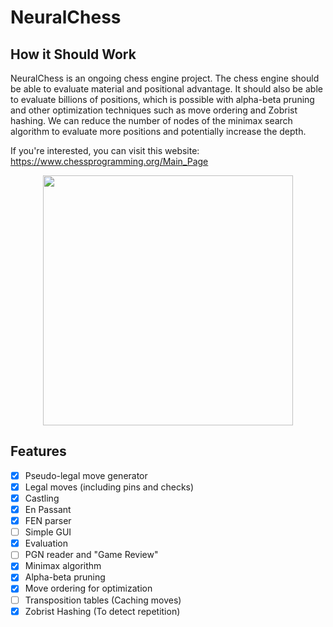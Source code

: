# NeuralChess

## How it Should Work
NeuralChess is an ongoing chess engine project. The chess engine should be able to evaluate material and positional advantage. It should also be able to evaluate billions of positions, which is possible with alpha-beta pruning and other optimization techniques such as move ordering and Zobrist hashing. We can reduce the number of nodes of the minimax search algorithm to evaluate more positions and potentially increase the depth.

If you're interested, you can visit this website: https://www.chessprogramming.org/Main_Page

<p align="center">
  <img src="https://github.com/BlueProgrammer212/NeuralChess/assets/87359245/28cd13eb-4bbc-4f00-a8cc-423064c47ad3" 
       width="400" height="400" />
 </p>
 
## Features
- [x] Pseudo-legal move generator
- [x] Legal moves (including pins and checks)
- [x] Castling
- [x] En Passant
- [x] FEN parser 
- [ ] Simple GUI
- [X] Evaluation
- [ ] PGN reader and "Game Review"
- [X] Minimax algorithm
- [X] Alpha-beta pruning 
- [X] Move ordering for optimization
- [ ] Transposition tables (Caching moves)
- [X] Zobrist Hashing (To detect repetition)
